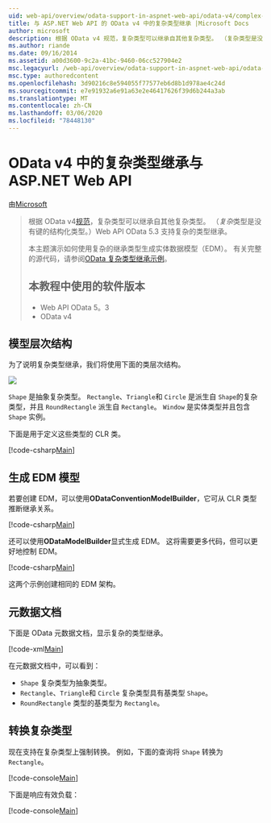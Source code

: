 ```yaml
---
uid: web-api/overview/odata-support-in-aspnet-web-api/odata-v4/complex-type-inheritance-in-odata-v4
title: 与 ASP.NET Web API 的 OData v4 中的复杂类型继承 |Microsoft Docs
author: microsoft
description: 根据 OData v4 规范，复杂类型可以继承自其他复杂类型。 （复杂类型是没有键的结构化类型。）Web API 。
ms.author: riande
ms.date: 09/16/2014
ms.assetid: a00d3600-9c2a-41bc-9460-06cc527904e2
msc.legacyurl: /web-api/overview/odata-support-in-aspnet-web-api/odata-v4/complex-type-inheritance-in-odata-v4
msc.type: authoredcontent
ms.openlocfilehash: 3d90216c8e594055f77577eb6d8b1d978ae4c24d
ms.sourcegitcommit: e7e91932a6e91a63e2e46417626f39d6b244a3ab
ms.translationtype: MT
ms.contentlocale: zh-CN
ms.lasthandoff: 03/06/2020
ms.locfileid: "78448130"
---
```

# <a name="complex-type-inheritance-in-odata-v4-with-aspnet-web-api"></a>OData v4 中的复杂类型继承与 ASP.NET Web API

由[Microsoft](https://github.com/microsoft)

> 根据 OData v4[规范](http://www.odata.org/documentation/odata-version-4-0/)，复杂类型可以继承自其他复杂类型。 （*复杂*类型是没有键的结构化类型。）Web API OData 5.3 支持复杂的类型继承。
> 
> 本主题演示如何使用复杂的继承类型生成实体数据模型（EDM）。 有关完整的源代码，请参阅[OData 复杂类型继承示例](http://aspnet.codeplex.com/sourcecontrol/latest#Samples/WebApi/OData/v4/ODataComplexTypeInheritanceSample/ReadMe.txt)。
> 
> ## <a name="software-versions-used-in-the-tutorial"></a>本教程中使用的软件版本
> 
> 
> - Web API OData 5。3
> - OData v4

## <a name="model-hierarchy"></a>模型层次结构

为了说明复杂类型继承，我们将使用下面的类层次结构。

![](complex-type-inheritance-in-odata-v4/_static/image1.png)

`Shape` 是抽象复杂类型。 `Rectangle`、`Triangle`和 `Circle` 是派生自 `Shape`的复杂类型，并且 `RoundRectangle` 派生自 `Rectangle`。 `Window` 是实体类型并且包含 `Shape` 实例。

下面是用于定义这些类型的 CLR 类。

[!code-csharp[Main](complex-type-inheritance-in-odata-v4/samples/sample1.cs)]

## <a name="build-the-edm-model"></a>生成 EDM 模型

若要创建 EDM，可以使用**ODataConventionModelBuilder**，它可从 CLR 类型推断继承关系。

[!code-csharp[Main](complex-type-inheritance-in-odata-v4/samples/sample2.cs)]

还可以使用**ODataModelBuilder**显式生成 EDM。 这将需要更多代码，但可以更好地控制 EDM。

[!code-csharp[Main](complex-type-inheritance-in-odata-v4/samples/sample3.cs)]

这两个示例创建相同的 EDM 架构。

## <a name="metadata-document"></a>元数据文档

下面是 OData 元数据文档，显示复杂的类型继承。

[!code-xml[Main](complex-type-inheritance-in-odata-v4/samples/sample4.xml?highlight=13,17,25,30)]

在元数据文档中，可以看到：

- `Shape` 复杂类型为抽象类型。
- `Rectangle`、`Triangle`和 `Circle` 复杂类型具有基类型 `Shape`。
- `RoundRectangle` 类型的基类型为 `Rectangle`。

## <a name="casting-complex-types"></a>转换复杂类型

现在支持在复杂类型上强制转换。 例如，下面的查询将 `Shape` 转换为 `Rectangle`。

[!code-console[Main](complex-type-inheritance-in-odata-v4/samples/sample5.cmd)]

下面是响应有效负载：

[!code-console[Main](complex-type-inheritance-in-odata-v4/samples/sample6.cmd)]
